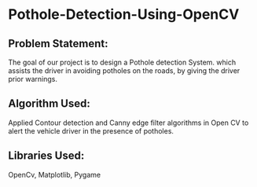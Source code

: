 # Pothole-Detection-Using-OpenCV
## Problem Statement: 
The goal of our project is to design a Pothole detection System. which assists the driver in avoiding potholes on the roads, by giving the driver prior warnings.
## Algorithm Used:
Applied Contour detection and Canny edge filter algorithms in Open CV to alert the vehicle driver in the presence of potholes.
## Libraries Used: 
OpenCv, Matplotlib, Pygame

